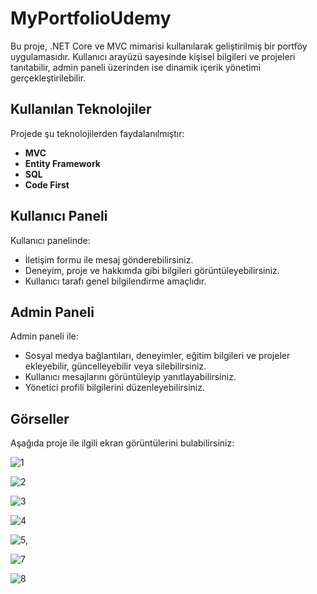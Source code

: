 # MyPortfolioUdemy

Bu proje, .NET Core ve MVC mimarisi kullanılarak geliştirilmiş bir portföy uygulamasıdır. Kullanıcı arayüzü sayesinde kişisel bilgileri ve projeleri tanıtabilir, admin paneli üzerinden ise dinamik içerik yönetimi gerçekleştirilebilir.

## Kullanılan Teknolojiler
Projede şu teknolojilerden faydalanılmıştır:

- **MVC**
- **Entity Framework**
- **SQL**
- **Code First**

## Kullanıcı Paneli
Kullanıcı panelinde:

- İletişim formu ile mesaj gönderebilirsiniz.
- Deneyim, proje ve hakkımda gibi bilgileri görüntüleyebilirsiniz.
- Kullanıcı tarafı genel bilgilendirme amaçlıdır.

## Admin Paneli
Admin paneli ile:

- Sosyal medya bağlantıları, deneyimler, eğitim bilgileri ve projeler ekleyebilir, güncelleyebilir veya silebilirsiniz.
- Kullanıcı mesajlarını görüntüleyip yanıtlayabilirsiniz.
- Yönetici profili bilgilerini düzenleyebilirsiniz.

## Görseller
Aşağıda proje ile ilgili ekran görüntülerini bulabilirsiniz:


  ![1](https://github.com/user-attachments/assets/5424eab1-8751-4a09-ad2f-78527afc11ef)

   ![2](https://github.com/user-attachments/assets/2165f1aa-676b-4ae1-890d-7839a14a7f22)

   ![3](https://github.com/user-attachments/assets/2997c8b2-e95b-4637-ac88-c159faeaf879)

![4](https://github.com/user-attachments/assets/a6a7751a-ff15-4123-81ec-edb1b4d887ae)

 ![5,](https://github.com/user-attachments/assets/2007bed8-e3d6-4e14-b287-1c4278f2d83f)

![7](https://github.com/user-attachments/assets/534a0397-2140-4398-97ad-fda424c28776)

 ![8](https://github.com/user-attachments/assets/e88a2025-6e2f-4297-9383-458de0447ee1)














    

